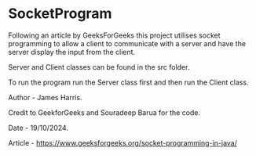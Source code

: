 # SocketProgram
Following an article by GeeksForGeeks this project utilises socket programming to allow a client to communicate with a server and have the server display the input from the client.

Server and Client classes can be found in the src folder.

To run the program run the Server class first and then run the Client class.

Author - James Harris.

Credit to GeekforGeeks and Souradeep Barua for the code.

Date - 19/10/2024.

Article - https://www.geeksforgeeks.org/socket-programming-in-java/

